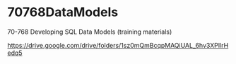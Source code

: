 # 70768DataModels
70-768 Developing SQL Data Models (training materials)

https://drive.google.com/drive/folders/1sz0mQmBcqpMAQiUAL_6hv3XPIlrHedq5
